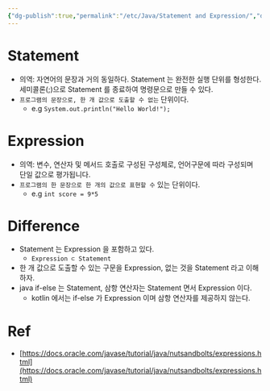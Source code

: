 ```yaml
---
{"dg-publish":true,"permalink":"/etc/Java/Statement and Expression/","dgPassFrontmatter":true}
---
```



# Statement
- 의역: 자연어의 문장과 거의 동일하다. Statement 는 완전한 실행 단위를 형성한다. 세미콜론(;)으로 Statement 를 종료하여 명령문으로 만들 수 있다.
- `프로그램의 문장으로, 한 개 값으로 도출할 수 없는` 단위이다.
	- e.g `System.out.println("Hello World!");`
# Expression
- 의역: 변수, 연산자 및 메서드 호출로 구성된 구성체로, 언어구문에 따라 구성되며 단일 값으로 평가됩니다.
- `프로그램의 한 문장으로 한 개의 값으로 표현할 수`  있는 단위이다.
	- e.g `int score = 9*5`
# **Difference**
- Statement 는 Expression 을 포함하고 있다.
	- `Expression ⊂ Statement`
- 한 개 값으로 도출할 수 있는 구문을 Expression, 없는 것을 Statement 라고 이해하자.
- java if-else 는 Statement, 삼항 연산자는 Statement 면서 Expression 이다.
	- kotlin 에서는 if-else 가 Expression 이며 삼항 연산자를 제공하지 않는다.
# Ref
- [https://docs.oracle.com/javase/tutorial/java/nutsandbolts/expressions.html](https://docs.oracle.com/javase/tutorial/java/nutsandbolts/expressions.html)
